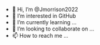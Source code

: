 - 👋 Hi, I’m @Jmorrison2022
- 👀 I’m interested in GitHub
- 🌱 I’m currently learning ...
- 💞️ I’m looking to collaborate on ...
- 📫 How to reach me ...

<!---
Jmorrison2022/Jmorrison2022 is a ✨ special ✨ repository because its `README.md` (this file) appears on your GitHub profile.
You can click the Preview link to take a look at your changes.
--->
